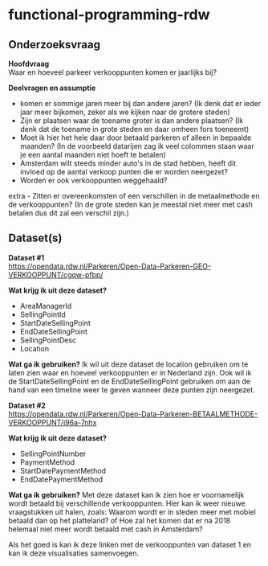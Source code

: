 # functional-programming-rdw
 
## Onderzoeksvraag <br>
**Hoofdvraag**<br>
Waar en hoeveel parkeer verkooppunten komen er jaarlijks bij? 

**Deelvragen en assumptie**<br>
- komen er sommige jaren meer bij dan andere jaren? (Ik denk dat er ieder jaar meer bijkomen, zeker als we kijken naar de grotere steden)
- Zijn er plaatsen waar de toename groter is dan andere plaatsen? (Ik denk dat de toename in grote steden en daar omheen fors toeneemt)
- Moet ik hier het hele daar door betaald parkeren of alleen in bepaalde maanden? (In de voorbeeld datarijen zag ik veel colommen staan waar je een aantal maanden niet hoeft te betalen)
- Amsterdam wilt steeds minder auto's in de stad hebben, heeft dit invloed op de aantal verkoop punten die er worden neergezet?
- Worden er ook verkooppunten weggehaald?

extra - Zitten er overeenkomsten of een verschillen in de metaalmethode en de verkooppunten? (In de grote steden kan je meestal niet meer met cash betalen dus dit zal een verschil zijn.)

## Dataset(s)

**Dataset #1**<br>
https://opendata.rdw.nl/Parkeren/Open-Data-Parkeren-GEO-VERKOOPPUNT/cgqw-pfbp/ 

**Wat krijg ik uit deze dataset?** 
- AreaManagerId
- SellingPointId
- StartDateSellingPoint
- EndDateSellingPoint
- SellingPointDesc
- Location

**Wat ga ik gebruiken?** 
Ik wil uit deze dataset de location gebruiken om te laten zien waar en hoeveel verkooppunten er in Nederland zijn. Ook wil ik de StartDateSellingPoint en de EndDateSellingPoint gebruiken om aan de hand van een timeline weer te geven wanneer deze punten zijn neergezet.

**Dataset #2**<br>
https://opendata.rdw.nl/Parkeren/Open-Data-Parkeren-BETAALMETHODE-VERKOOPPUNT/j96a-7nhx

**Wat krijg ik uit deze dataset?** 
- SellingPointNumber
- PaymentMethod
- StartDatePaymentMethod
- EndDatePaymentMethod

**Wat ga ik gebruiken?** 
Met deze dataset kan ik zien hoe er voornamelijk wordt betaald bij verschillende verkooppunten. Hier kan ik weer nieuwe vraagstukken uit halen, zoals: Waarom wordt er in steden meer met mobiel betaald dan op het platteland? of Hoe zal het komen dat er na 2018 helemaal niet meer wordt betaald met cash in Amsterdam?

Als het goed is kan ik deze linken met de verkooppunten van dataset 1 en kan ik deze visualisaties samenvoegen.



